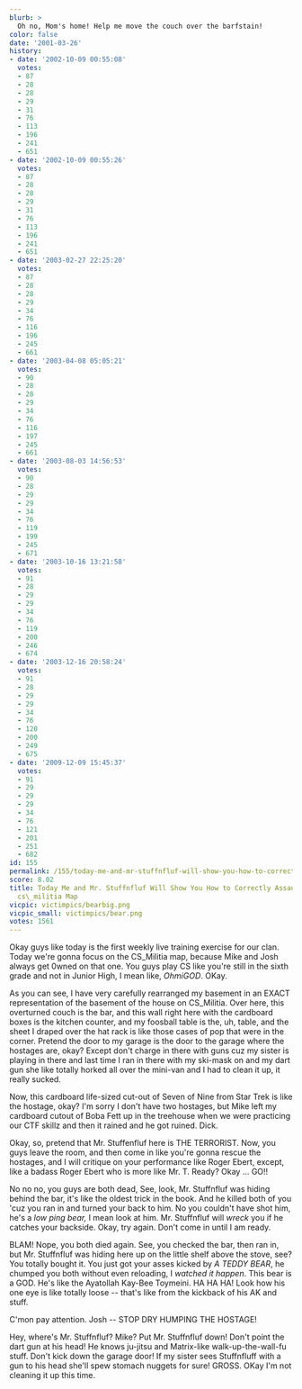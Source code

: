 ```yaml
---
blurb: >
  Oh no, Mom's home! Help me move the couch over the barfstain!
color: false
date: '2001-03-26'
history:
- date: '2002-10-09 00:55:08'
  votes:
  - 87
  - 28
  - 28
  - 29
  - 31
  - 76
  - 113
  - 196
  - 241
  - 651
- date: '2002-10-09 00:55:26'
  votes:
  - 87
  - 28
  - 28
  - 29
  - 31
  - 76
  - 113
  - 196
  - 241
  - 651
- date: '2003-02-27 22:25:20'
  votes:
  - 87
  - 28
  - 28
  - 29
  - 34
  - 76
  - 116
  - 196
  - 245
  - 661
- date: '2003-04-08 05:05:21'
  votes:
  - 90
  - 28
  - 28
  - 29
  - 34
  - 76
  - 116
  - 197
  - 245
  - 661
- date: '2003-08-03 14:56:53'
  votes:
  - 90
  - 28
  - 29
  - 29
  - 34
  - 76
  - 119
  - 199
  - 245
  - 671
- date: '2003-10-16 13:21:58'
  votes:
  - 91
  - 28
  - 29
  - 29
  - 34
  - 76
  - 119
  - 200
  - 246
  - 674
- date: '2003-12-16 20:58:24'
  votes:
  - 91
  - 28
  - 29
  - 29
  - 34
  - 76
  - 120
  - 200
  - 249
  - 675
- date: '2009-12-09 15:45:37'
  votes:
  - 91
  - 29
  - 29
  - 29
  - 34
  - 76
  - 121
  - 201
  - 251
  - 682
id: 155
permalink: /155/today-me-and-mr-stuffnfluf-will-show-you-how-to-correctly-assault-counterstrikes-csmilitia-map/
score: 8.02
title: Today Me and Mr. Stuffnfluf Will Show You How to Correctly Assault Counter-Strike's
  cs\_militia Map
vicpic: victimpics/bearbig.png
vicpic_small: victimpics/bear.png
votes: 1561
---
```


Okay guys like today is the first weekly live training exercise for our
clan. Today we're gonna focus on the CS\_Militia map, because Mike and
Josh always get 0wned on that one. You guys play CS like you're still in
the sixth grade and not in Junior High, I mean like, *OhmiGOD*. OKay.

As you can see, I have very carefully rearranged my basement in an EXACT
representation of the basement of the house on CS\_Militia. Over here,
this overturned couch is the bar, and this wall right here with the
cardboard boxes is the kitchen counter, and my foosball table is the,
uh, table, and the sheet I draped over the hat rack is like those cases
of pop that were in the corner. Pretend the door to my garage is the
door to the garage where the hostages are, okay? Except don't charge in
there with guns cuz my sister is playing in there and last time I ran in
there with my ski-mask on and my dart gun she like totally horked all
over the mini-van and I had to clean it up, it really sucked.

Now, this cardboard life-sized cut-out of Seven of Nine from Star Trek
is like the hostage, okay? I'm sorry I don't have two hostages, but Mike
left my cardboard cutout of Boba Fett up in the treehouse when we were
practicing our CTF skillz and then it rained and he got ruined. Dick.

Okay, so, pretend that Mr. Stuffenfluf here is THE TERRORIST. Now, you
guys leave the room, and then come in like you're gonna rescue the
hostages, and I will critique on your performance like Roger Ebert,
except, like a badass Roger Ebert who is more like Mr. T. Ready? Okay
... GO!!

No no no, you guys are both dead, See, look, Mr. Stuffnfluf was hiding
behind the bar, it's like the oldest trick in the book. And he killed
both of you 'cuz you ran in and turned your back to him. No you couldn't
have shot him, he's a *low ping bear,* I mean look at him. Mr.
Stuffnfluf will *wreck* you if he catches your backside. Okay, try
again. Don't come in until I am ready.

BLAM! Nope, you both died again. See, you checked the bar, then ran in,
but Mr. Stuffnfluf was hiding here up on the little shelf above the
stove, see? You totally bought it. You just got your asses kicked by *A
TEDDY BEAR*, he chumped you both without even reloading, I *watched it
happen*. This bear is a GOD. He's like the Ayatollah Kay-Bee Toymeini.
HA HA HA! Look how his one eye is like totally loose -- that's like from
the kickback of his AK and stuff.

C'mon pay attention. Josh -- STOP DRY HUMPING THE HOSTAGE!

Hey, where's Mr. Stuffnfluf? Mike? Put Mr. Stuffnfluf down! Don't point
the dart gun at his head! He knows ju-jitsu and Matrix-like
walk-up-the-wall-fu stuff. Don't kick down the garage door! If my sister
sees Stuffnfluff with a gun to his head she'll spew stomach nuggets for
sure! GROSS. OKay I'm not cleaning it up this time.
